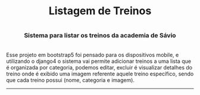 <h1 align="center">Listagem de Treinos<h1>
<h3 align="center">Sistema para listar os treinos da academia de Sávio</h3>
<br> 
Esse projeto em bootstrap5 foi pensado para os dispositivos mobile, e utilizando o django4 o sistema vai permite adicionar treinos a uma lista que é organizada por categoria, podemos editar, excluir é visualizar detalhes do treino onde é exibido uma imagem referente aquele treino específico, sendo que cada treino possui (nome, categoria e imagem).
<hr>
<div align="center">
    <img src="https://github.com/savioomio/sis_listagem_de_treinos/assets/115905335/4b77db91-36da-4f42-b7fa-d68ee445ab29" alt="">
    <img src="https://github.com/savioomio/sis_listagem_de_treinos/assets/115905335/6c806ba8-7f76-4b6f-82e2-80da59ccb7a4" alt="">
    <img src="https://github.com/savioomio/sis_listagem_de_treinos/assets/115905335/d8bdcde3-d153-4e9f-9b9c-5ecb8732cf32" alt="">
</div>
